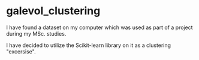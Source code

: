 # galevol_clustering
I have found a dataset on my computer which was used as part of a project during my MSc. studies. 

I have decided to utilize the Scikit-learn library on it as a clustering "excersise".
